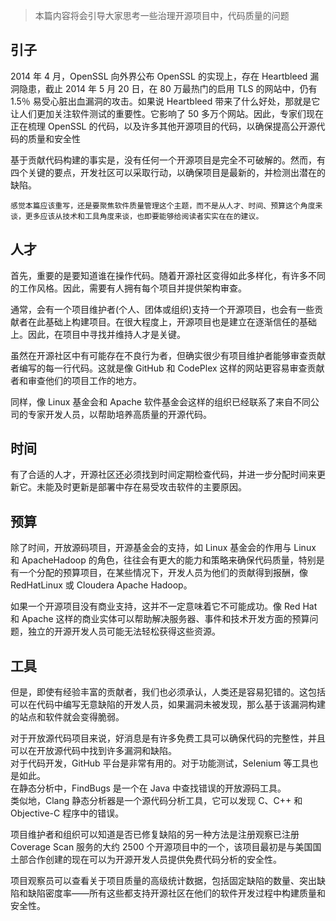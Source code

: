 > 本篇内容将会引导大家思考一些治理开源项目中，代码质量的问题

## 引子

2014 年 4 月，OpenSSL 向外界公布 OpenSSL 的实现上，存在 Heartbleed 漏洞隐患，截止 2014 年 5 月 20 日，在 80 万最热门的启用 TLS 的网站中，仍有 1.5％ 易受心脏出血漏洞的攻击。如果说 Heartbleed 带来了什么好处，那就是它让人们更加关注软件测试的重要性。它影响了 50 多万个网站。因此，专家们现在正在梳理 OpenSSL 的代码，以及许多其他开源项目的代码，以确保提高公开源代码的质量和安全性

基于贡献代码构建的事实是，没有任何一个开源项目是完全不可破解的。然而，有四个关键的要点，开发社区可以采取行动，以确保项目是最新的，并检测出潜在的缺陷。


```
感觉本篇应该重写，还是要聚焦软件质量管理这个主题，而不是从人才、时间、预算这个角度来谈，更多应该从技术和工具角度来谈，也即要能够给阅读者实实在在的建议。
```



## 人才

首先，重要的是要知道谁在操作代码。随着开源社区变得如此多样化，有许多不同的工作风格。因此，需要有人拥有每个项目并提供架构审查。

通常，会有一个项目维护者(个人、团体或组织)支持一个开源项目，也会有一些贡献者在此基础上构建项目。在很大程度上，开源项目也是建立在逐渐信任的基础上。因此，在项目中寻找并维持人才是关键。

虽然在开源社区中有可能存在不良行为者，但确实很少有项目维护者能够审查贡献者编写的每一行代码。这就是像 GitHub 和 CodePlex 这样的网站更容易审查贡献者和审查他们的项目工作的地方。

同样，像 Linux 基金会和 Apache 软件基金会这样的组织已经联系了来自不同公司的专家开发人员，以帮助培养高质量的开源代码。

## 时间

有了合适的人才，开源社区还必须找到时间定期检查代码，并进一步分配时间来更新它。未能及时更新是部署中存在易受攻击软件的主要原因。

## 预算

除了时间，开放源码项目，开源基金会的支持，如 Linux 基金会的作用与 Linux 和 ApacheHadoop 的角色，往往会有更大的能力和策略来确保代码质量，特别是有一个分配的预算项目，在某些情况下，开发人员为他们的贡献得到报酬，像 RedHatLinux 或 Cloudera Apache Hadoop。

如果一个开源项目没有商业支持，这并不一定意味着它不可能成功。像 Red Hat 和 Apache 这样的商业实体可以帮助解决服务器、事件和技术开发方面的预算问题，独立的开源开发人员可能无法轻松获得这些资源。

## 工具

但是，即使有经验丰富的贡献者，我们也必须承认，人类还是容易犯错的。这包括可以在代码中编写无意缺陷的开发人员，如果漏洞未被发现，那么基于该漏洞构建的站点和软件就会变得脆弱。

对于开放源代码项目来说，好消息是有许多免费工具可以确保代码的完整性，并且可以在开放源代码中找到许多漏洞和缺陷。  
对于代码开发，GitHub 平台是非常有用的。对于功能测试，Selenium 等工具也是如此。  
在静态分析中，FindBugs 是一个在 Java 中查找错误的开放源码工具。  
类似地，Clang 静态分析器是一个源代码分析工具，它可以发现 C、C++ 和 Objective-C 程序中的错误。

项目维护者和组织可以知道是否已修复缺陷的另一种方法是注册观察已注册 Coverage Scan 服务的大约 2500 个开源项目中的一个，该项目最初是与美国国土部合作创建的现在可以为开源开发人员提供免费代码分析的安全性。

项目观察员可以查看关于项目质量的高级统计数据，包括固定缺陷的数量、突出缺陷和缺陷密度率——所有这些都支持开源社区在他们的软件开发过程中构建质量和安全性。
